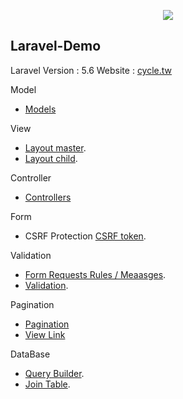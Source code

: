 <p align="center"><img src="https://laravel.com/assets/img/components/logo-laravel.svg"></p>

## Laravel-Demo

Laravel Version : 5.6
Website : [cycle.tw](http://cycle.tw/)

Model

- [Models](https://github.com/wiki0918/laravel-demo/tree/master/app/Models)

View

- [Layout master](https://github.com/wiki0918/laravel-demo/tree/master/resources/views/layouts/master.blade.php).
- [Layout child](https://github.com/wiki0918/laravel-demo/blob/master/resources/views/carlist.blade.php).

Controller

- [Controllers](https://github.com/wiki0918/laravel-demo/tree/master/app/Http/Controllers)

Form

- CSRF Protection [CSRF token](https://github.com/wiki0918/laravel-demo/blob/master/resources/views/carAnnounce.blade.php#L24).

Validation

- [Form Requests Rules / Meaasges](https://github.com/wiki0918/laravel-demo/blob/master/app/Http/Requests/ReservePost.php).
- [Validation](https://github.com/wiki0918/laravel-demo/blob/master/app/Http/Controllers/BookingController.php#L56).

Pagination

- [Pagination](https://github.com/wiki0918/laravel-demo/blob/master/app/Managers/CarMgr.php#L43)
- [View Link](https://github.com/wiki0918/laravel-demo/blob/master/resources/views/carList.blade.php#L31)

DataBase

- [Query Builder](https://github.com/wiki0918/laravel-demo/blob/master/app/Managers/CarMgr.php).
- [Join Table](https://github.com/wiki0918/laravel-demo/blob/master/app/Managers/BookingMgr.php#L34).

